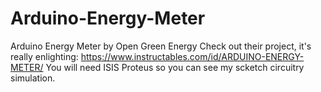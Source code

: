 # Arduino-Energy-Meter
Arduino Energy Meter by Open Green Energy Check out their project, it's really enlighting: https://www.instructables.com/id/ARDUINO-ENERGY-METER/
You will need ISIS Proteus so you can see my scketch circuitry simulation.
